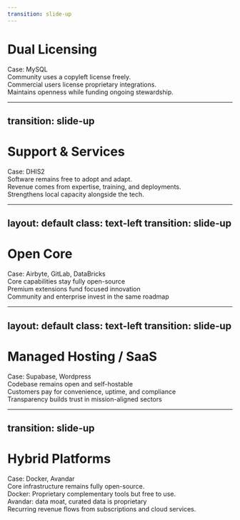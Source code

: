 ```yaml
---
transition: slide-up
---
```


<div class="space-x-4 flex mb-12">
  <carbon-document-multiple-01 class="text-4xl text-amber-500" />
  <h1>Dual Licensing</h1>
</div>

<div class="space-y-12 text-3xl">
  <v-clicks>
    <div v-click class="uppercase tracking-wide opacity-70">
      Case: MySQL
    </div>
    <div>Community uses a copyleft license freely.</div>
    <div>Commercial users license proprietary integrations.</div>
    <div>Maintains openness while funding ongoing stewardship.</div>
  </v-clicks>
</div>

<!--
- Same codebase but two licenses.
- Open source license lets you use the code freely in any non-proprietary code.
- But if you want to embed MySQL in any closed products, you must pay for
the commercial (non-open source) license.
- Great if you are offering a tool that can be embedded into other technology
stacks.
-->

---
transition: slide-up
---

<div class="space-x-4 flex mb-12">
  <carbon-tools class="text-4xl text-emerald-500" />
  <h1>Support & Services</h1>
</div>

<div class="space-y-12 text-3xl">
  <v-clicks>
    <div class="uppercase tracking-wide opacity-70">
      Case: DHIS2
    </div>
    <div>Software remains free to adopt and adapt.</div>
    <div>Revenue comes from expertise, training, and deployments.</div>
    <div>Strengthens local capacity alongside the tech.</div>
  </v-clicks>
</div>

<!--
- Open source product but offer consulting, guidance, or certification
services.
- Revenue is around services and consulting.
- Mission alignment stays intact.
-->

---
layout: default
class: text-left
transition: slide-up
---

<div class="space-x-4 flex mb-12">
  <carbon-cognitive class="text-4xl text-sky-500" />
  <h1>Open Core</h1>
</div>

<div class="space-y-12 text-3xl">
  <v-clicks>
    <div class="uppercase tracking-wide opacity-70">
      Case: Airbyte, GitLab, DataBricks
    </div>
    <div>Core capabilities stay fully open-source</div>
    <div>Premium extensions fund focused innovation</div>
    <div>Community and enterprise invest in the same roadmap</div>
  </v-clicks>
</div>

<!--
- The core innovation of your product is open source.
- Premium features are only available to paid (non-open source) licenses.
- Challenge: striking the balance between making your open source version
truly valuable to the community, but ensuring your premium features provide
sufficient value to justify their cost (without intentionally making your
open source version worse).
- Ideal for tools that can be easily broken down into a core tool and add-on
features.
- Ideal for tools where the core innovation is inherently valuable and a public
good, but relies on "how you use it" to generate real-world impact. Your
business can focus on premium features that enhance the "how you use it"
component.
-->

---
layout: default
class: text-left
transition: slide-up
---

<div class="space-x-4 flex mb-12">
  <carbon-cloud-services class="text-4xl text-indigo-500" />
  <h1>Managed Hosting / SaaS</h1>
</div>

<div class="space-y-12 text-3xl">
  <v-clicks>
    <div class="uppercase tracking-wide opacity-70">
      Case: Supabase, Wordpress
    </div>
    <div>Codebase remains open and self-hostable</div>
    <div>Customers pay for convenience, uptime, and compliance</div>
    <div>Transparency builds trust in mission-aligned sectors</div>
  </v-clicks>
</div>

<!--
- Codebase is purely open source and self-hostable by anyone.
- You offer a cloud-hosted managed service.
- Users are paying for the convenience of your business hosting the service
and providing ongoing maintenance.
- This is only financially viable if the indirect costs of your software
(hosting, technical expertise, maintenance) would be more expensive to a
nonprofit, so it is cheaper for them to pay for your cloud-hosted subscription.
- It is unethical to intentionally make your software poorly documented
or difficult to self-host just to force users to pay for your managed service.
-->

---
transition: slide-up
---

<div class="space-x-4 flex mb-12">
  <carbon-delivery-truck class="text-4xl text-rose-500" />
  <h1>Hybrid Platforms</h1>
</div>

<div class="space-y-10 text-3xl">
  <v-clicks>
    <div class="uppercase tracking-wide opacity-70">
      Case: Docker, Avandar
    </div>
    <div>Core infrastructure remains fully open-source.</div>
    <div class="pl-6">
      <span class="uppercase">Docker</span>:
      Proprietary complementary tools but free to use.
    </div>
    <div class="pl-6">
      <span class="uppercase">Avandar</span>:
      data moat, curated data is proprietary
    </div>
    <div>Recurring revenue flows from subscriptions and cloud services.</div>
  </v-clicks>
</div>

<!--
Docker:
- Mix between open core and SaaS. Their core innovation is open source.
- Their managed service is free to use.
- But their add-ons, such as Docker Desktop, are proprietary. But they are
still offered free of cost.
- Their revenue generation comes from subscriptions fees if your needs exceed
their free tier.

Avandar Labs:
- SaaS with proprietary data curation.
- Software is open source and it is easy to self-host.
- However, Avandar offers curation of plugins and open data.
- Organizations can self-host but they will not have access to the Avandar
data ecosystem, since that is accessible only in the cloud-hosted Avandar
databases. So this keeps Avandar valuable as a standalone product, and there
is nothing stopping organizations from finding plugins and open datasets on
their own and then manually importing them into Avandar. Being a part of
Avandar's paid cloud-hosted instance gives users acceess to a more
user-friendly data and plugin ecosystem, allowing them to spend more time
focusing on their missions.
-->
